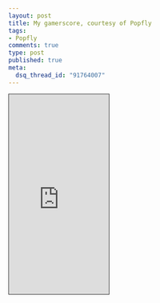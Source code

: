 ```yaml
--- 
layout: post
title: My gamerscore, courtesy of Popfly
tags: 
- Popfly
comments: true
type: post
published: true
meta: 
  dsq_thread_id: "91764007"
---
```

<iframe frameBorder="0" src="http://www.popfly.ms/users/aaron/gamerscore.small" style="width: 200px; height: 400px; border: #333 1px solid"></iframe>
